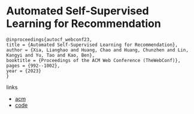 # Automated Self-Supervised Learning for Recommendation

```
@inproceedings{autocf_webconf23,
title = {Automated Self-Supervised Learning for Recommendation},
author = {Xia, Lianghao and Huang, Chao and Huang, Chunzhen and Lin, Kangyi and Yu, Tao and Kao, Ben},
booktitle = {Proceedings of the ACM Web Conference (TheWebConf)},
pages = {992--1002},
year = {2023}
}
```

links
- [acm](https://dl.acm.org/doi/10.1145/3543507.3583336)
- [code](https://github.com/HKUDS/AutoCF)
